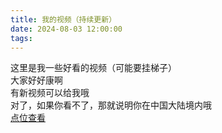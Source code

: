 ```yaml
---
title: 我的视频（持续更新）
date: 2024-08-03 12:00:00
tags:
---
```


这里是我一些好看的视频（可能要挂梯子）  
大家好好康啊  
有新视频可以给我哦  
对了，如果你看不了，那就说明你在中国大陆境内哦  
[点位查看](https://sbrechrd.github.io/video/)  
